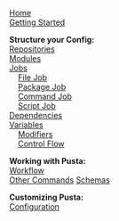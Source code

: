 [Home](home.md) <br>
[Getting Started](getting-started.md)

**Structure your Config:** <br>
[Repositories](structure/repository.md) <br>
[Modules](structure/module.md) <br>
[Jobs](structure/jobs.md) <br>
&nbsp;&nbsp;&nbsp;&nbsp;[File Job](structure/jobs/file.md) <br>
&nbsp;&nbsp;&nbsp;&nbsp;[Package Job](structure/jobs/package.md) <br>
&nbsp;&nbsp;&nbsp;&nbsp;[Command Job](structure/jobs/command.md) <br>
&nbsp;&nbsp;&nbsp;&nbsp;[Script Job](structure/jobs/script.md) <br>
[Dependencies](structure/dependencies.md) <br>
[Variables](structure/variables.md) <br>
&nbsp;&nbsp;&nbsp;&nbsp;[Modifiers](structure/variables/modifiers.md) <br>
&nbsp;&nbsp;&nbsp;&nbsp;[Control Flow](structure/variables/control.md) <br>

**Working with Pusta:**<br>
[Workflow](working/workflow.md) <br>
[Other Commands](working/other.md)
[Schemas](structure/schemas.md)

**Customizing Pusta:**<br>
[Configuration](custom/config.md)